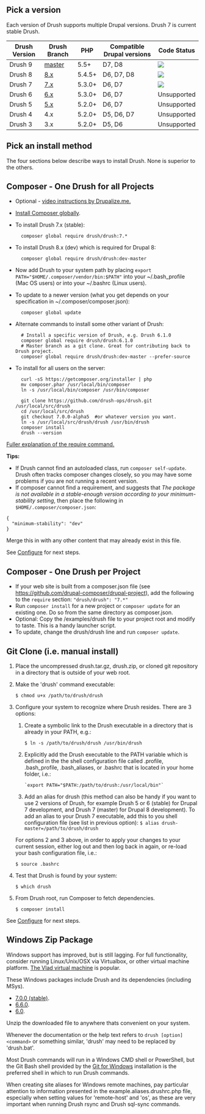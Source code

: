 Pick a version
-----------------
Each version of Drush supports multiple Drupal versions.  Drush 7 is current stable Drush.

Drush Version | Drush Branch  | PHP | Compatible Drupal versions | Code Status
------------- | ---------     | --- | -------------------------- | -----------
Drush 9       | [master](https://travis-ci.org/drush-ops/drush)  | 5.5+ | D7, D8                 | <img src="https://travis-ci.org/drush-ops/drush.svg?branch=master">
Drush 8       | [8.x](https://travis-ci.org/drush-ops/drush)  | 5.4.5+ | D6, D7, D8                 | <img src="https://travis-ci.org/drush-ops/drush.svg?branch=8.x">
Drush 7       | [7.x](https://travis-ci.org/drush-ops/drush) | 5.3.0+ | D6, D7                     | <img src="https://travis-ci.org/drush-ops/drush.svg?branch=7.x">
Drush 6       | [6.x](https://travis-ci.org/drush-ops/drush) | 5.3.0+ | D6, D7                     | Unsupported
Drush 5       | [5.x](https://travis-ci.org/drush-ops/drush) | 5.2.0+ | D6, D7                     | Unsupported
Drush 4       | 4.x | 5.2.0+ | D5, D6, D7                 | Unsupported
Drush 3       | 3.x | 5.2.0+ | D5, D6                     | Unsupported

Pick an install method
-----------------
The four sections below describe ways to install Drush. None is superior to the others.

Composer - One Drush for all Projects
------------------

* Optional - [video instructions by Drupalize.me.](https://youtu.be/eAtDaD8xz0Q)
* [Install Composer globally](https://getcomposer.org/doc/00-intro.md#globally).
* To install Drush 7.x (stable):

        composer global require drush/drush:7.*

* To install Drush 8.x (dev) which is required for Drupal 8:

        composer global require drush/drush:dev-master
        
* Now add Drush to your system path by placing `export PATH="$HOME/.composer/vendor/bin:$PATH"` into your ~/.bash_profile (Mac OS users) or into your ~/.bashrc (Linux users).

* To update to a newer version (what you get depends on your specification in ~/.composer/composer.json):

        composer global update
        
* Alternate commands to install some other variant of Drush:

        # Install a specific version of Drush, e.g. Drush 6.1.0
        composer global require drush/drush:6.1.0
        # Master branch as a git clone. Great for contributing back to Drush project.
        composer global require drush/drush:dev-master --prefer-source
        
* To install for all users on the server:

        curl -sS https://getcomposer.org/installer | php
        mv composer.phar /usr/local/bin/composer
        ln -s /usr/local/bin/composer /usr/bin/composer

        git clone https://github.com/drush-ops/drush.git /usr/local/src/drush
        cd /usr/local/src/drush
        git checkout 7.0.0-alpha5  #or whatever version you want.
        ln -s /usr/local/src/drush/drush /usr/bin/drush
        composer install
        drush --version


[Fuller explanation of the require command.](http://getcomposer.org/doc/03-cli.md#require)

**Tips:**

* If Drush cannot find an autoloaded class, run `composer self-update`. Drush often tracks composer changes closely, so you may have some problems if you are not running a recent version.
* If composer cannot find a requirement, and suggests that *The package is not available in a stable-enough version according to your minimum-stability setting*, then place the following in `$HOME/.composer/composer.json`:
```
{
  "minimum-stability": "dev"
}
```
Merge this in with any other content that may already exist in this file.

See [Configure](configure.md) for next steps.

Composer - One Drush per Project
-----------------
* If your web site is built from a composer.json file (see https://github.com/drupal-composer/drupal-project), add the following to the `require` section: `"drush/drush": "7.*"`
* Run `composer install` for a new project or `composer update` for an existing one. Do so from the same directory as composer.json.
* Optional: Copy the /examples/drush file to your project root and modify to taste. This is a handy launcher script.
* To update, change the drush/drush line and run `composer update`.

Git Clone (i.e. manual install)
-----------
1. Place the uncompressed drush.tar.gz, drush.zip, or cloned git repository in a directory that is outside of your web root.
1. Make the 'drush' command executable:

    `$ chmod u+x /path/to/drush/drush`

1. Configure your system to recognize where Drush resides. There are 3 options:
    1. Create a symbolic link to the Drush executable in a directory that is already in your PATH, e.g.:

         `$ ln -s /path/to/drush/drush /usr/bin/drush`

    1. Explicitly add the Drush executable to the PATH variable which is defined in the the shell configuration file called .profile, .bash_profile, .bash_aliases, or .bashrc that is located in your home folder, i.e.:

           `export PATH="$PATH:/path/to/drush:/usr/local/bin"`

    1. Add an alias for drush (this method can also be handy if you want to use 2 versions of Drush, for example Drush 5 or 6 (stable) for Drupal 7 development, and Drush 7 (master) for Drupal 8 development).
     To add an alias to your Drush 7 executable, add this to you shell configuration file (see list in previous option):
         `$ alias drush-master=/path/to/drush/drush`

    For options 2 and 3 above, in order to apply your changes to your current session, either log out and then log back in again, or re-load your bash configuration file, i.e.:

      `$ source .bashrc`

1. Test that Drush is found by your system:

     `$ which drush`

1. From Drush root, run Composer to fetch dependencies.

     `$ composer install`

See [Configure](configure.md) for next steps.

Windows Zip Package
----------------------------

Windows support has improved, but is still lagging. For full functionality, consider running Linux/Unix/OSX via Virtualbox, or other virtual machine platform. [The Vlad virtual machine](https://github.com/hashbangcode/vlad) is popular.

These Windows packages include Drush and its dependencies (including MSys). 

- [7.0.0 (stable)](https://github.com/drush-ops/drush/releases/download/7.0.0/windows-7.0.0.zip).
- [6.6.0](https://github.com/drush-ops/drush/releases/download/6.6.0/windows-6.6.0.zip).
- [6.0](https://github.com/drush-ops/drush/releases/download/6.0.0/Drush-6.0-2013-08-28-Installer-v1.0.21.msi).

Unzip the downloaded file to anywhere thats convenient on your system. 

Whenever the documentation or the help text refers to `drush [option] <command>` or something similar, 'drush' may need to be replaced by 'drush.bat'.

Most Drush commands will run in a Windows CMD shell or PowerShell, but the Git Bash shell provided by the [Git for Windows](http://msysgit.github.com) installation is the preferred shell in which to run Drush commands.

When creating site aliases for Windows remote machines, pay particular attention to information presented in the example.aliases.drushrc.php file, especially when setting values for 'remote-host' and 'os', as these are very important when running Drush rsync and Drush sql-sync commands.
